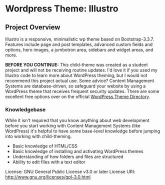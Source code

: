 # Wordpress Theme: Illustro 
<h2> Project Overview </h2>
Illustro is a responsive, minimalistic wp theme based on Bootstrap-3.3.7. Features include page and post templates, advanced custom fields and options, hero images, a jumbotron area, sidebars and widget areas, and more. 

<strong>BEFORE YOU CONTINUE:</strong> This child-theme was created as a student project and will not be receiving routine updates. I'd love it if you used my Illustro code to learn more about WordPress theming, but I would not recommend this project actual use. Some advice? Content Management Systems are database-driven, so safeguard your website by using a WordPress theme that receives frequent security updates. There are some excellent free options over on the official <a href="https://wordpress.org/themes/" target="_blank">WordPress Theme Directory</a>.


<h3>Knowledgebase</h3>

While it isn't required that you know anything about web development before you start working with Content Management Systems (like WordPress) it's helpful to have some base-level knowledge before jumping into working with child-theming.

<ul>                                               
 <li>Basic knowledge of HTML/CSS</li>
  <li>Basic knowledge of installing and activating WordPress themes</li>
  <li>Understanding of how folders and files are structured</li>
  <li>Ability to edit files with a text editor</li>
</ul>

License: GNU General Public License v3.0 or later
License URI: http://www.gnu.org/licenses/gpl-3.0.html

